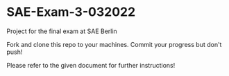 # SAE-Exam-3-032022

Project for the final exam at SAE Berlin

Fork and clone this repo to your machines. Commit your progress but don't push!

Please refer to the given document for further instructions!
